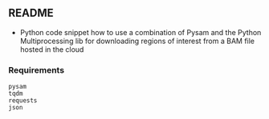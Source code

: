 

## README

- Python code snippet how to use a combination of Pysam and the Python Multiprocessing lib for downloading regions of interest from a BAM file hosted in the cloud

### Requirements
```
pysam
tqdm
requests
json

```